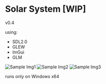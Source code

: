 # Solar System [WIP]
v0.4 

using:
- SDL2.0
- GLEW
- ImGui
- GLM

![Sample Img1](https://i.gyazo.com/7748fbf18b2fa08a4bfe21243171c066.jpg)
![Sample Img2](https://i.gyazo.com/5d8068c324d0c4147952fd936659e4fd.jpg)
![Sample Img3](https://i.gyazo.com/cd00669399a7c937795ecf351c179d11.jpg)

runs only on Windows x64

